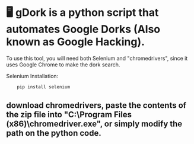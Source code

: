 # :desktop_computer: gDork is a python script that automates Google Dorks (Also known as Google Hacking).


To use this tool, you will need both Selenium and "chromedrivers", since it uses Google Chrome to make the dork search.

Selenium Installation:
```bash
    pip install selenium
```
## download chromedrivers, paste the contents of the zip file into "C:\Program Files (x86)\chromedriver.exe", or simply modify the path on the python code.
